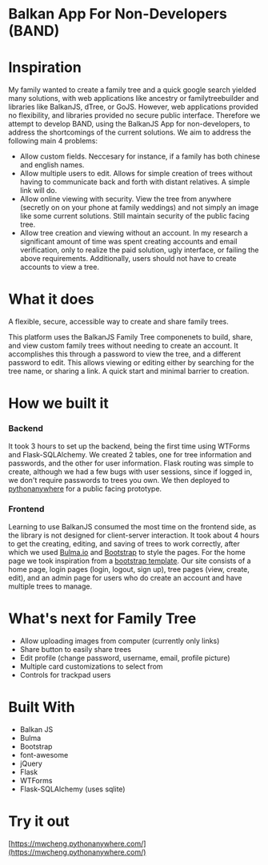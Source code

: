 # Balkan App For Non-Developers (BAND)

# Inspiration
My family wanted to create a family tree and a quick google search yielded many solutions, with web applications like ancestry or familytreebuilder and libraries like BalkanJS, dTree, or GoJS. However, web applications provided no flexibility, and libraries provided no secure public interface. Therefore we attempt to develop BAND, using the BalkanJS App for non-developers, to address the shortcomings of the current solutions. We aim to address the following main 4 problems:   
- Allow custom fields. Neccesary for instance, if a family has both chinese and english names.  
- Allow multiple users to edit. Allows for simple creation of trees without having to communicate back and forth with distant relatives. A simple link will do.  
- Allow online viewing with security. View the tree from anywhere (secretly on on your phone at family weddings) and not simply an image like some current solutions. Still maintain security of the public facing tree.  
- Allow tree creation and viewing without an account. In my research a significant amount of time was spent creating accounts and email verification, only to realize the paid solution, ugly interface, or failing the above requirements. Additionally, users should not have to create accounts to view a tree.  

# What it does
A flexible, secure, accessible way to create and share family trees.  

This platform uses the BalkanJS Family Tree componenets to build, share, and view custom family trees without needing to create an account. It accomplishes this through a password to view the tree, and a different password to edit. This allows viewing or editing either by searching for the tree name, or sharing a link. A quick start and minimal barrier to creation.

# How we built it
### Backend
It took 3 hours to set up the backend, being the first time using WTForms and Flask-SQLAlchemy. We created 2 tables, one for tree information and passwords, and the other for user information. Flask routing was simple to create, although we had a few bugs with user sessions, since if logged in, we don't require passwords to trees you own. We then deployed to [pythonanywhere](https://www.pythonanywhere.com/) for a public facing prototype.  

### Frontend
Learning to use BalkanJS consumed the most time on the frontend side, as the library is not designed for client-server interaction. It took about 4 hours to get the creating, editing, and saving of trees to work correctly, after which we used [Bulma.io](https://bulma.io/) and [Bootstrap](https://getbootstrap.com/) to style the pages. For the home page we took inspiration from a [bootstrap template](https://startbootstrap.com/template/modern-business). Our site consists of a home page, login pages (login, logout, sign up), tree pages (view, create, edit), and an admin page for users who do create an account and have multiple trees to manage.  

# What's next for Family Tree
- Allow uploading images from computer (currently only links)  
- Share button to easily share trees  
- Edit profile (change password, username, email, profile picture)  
- Multiple card customizations to select from  
- Controls for trackpad users  


# Built With
- Balkan JS 
- Bulma  
- Bootstrap  
- font-awesome  
- jQuery  
- Flask  
- WTForms  
- Flask-SQLAlchemy (uses sqlite)  

# Try it out
[https://mwcheng.pythonanywhere.com/](https://mwcheng.pythonanywhere.com/)



